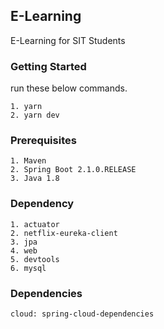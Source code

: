 ## E-Learning

E-Learning for SIT Students

### Getting Started
run these below commands.
```
1. yarn 
2. yarn dev
```

### Prerequisites

```
1. Maven 
2. Spring Boot 2.1.0.RELEASE
3. Java 1.8
```

### Dependency

```
1. actuator
2. netflix-eureka-client
3. jpa
4. web
5. devtools
6. mysql
```

### Dependencies

```
cloud: spring-cloud-dependencies
```
